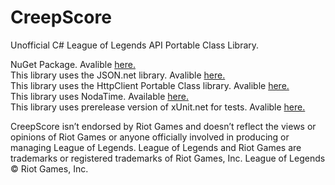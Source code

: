 CreepScore
==========

Unofficial C# League of Legends API Portable Class Library.

NuGet Package. Avalible [here.](https://www.nuget.org/packages/Creep.Score/0.7.0)  
This library uses the JSON.net library. Avalible [here.](http://james.newtonking.com/json)  
This library uses the HttpClient Portable Class library. Avalible [here.](https://www.nuget.org/packages/Microsoft.Net.Http)  
This library uses NodaTime. Available [here.](https://github.com/nodatime/nodatime)  
This library uses prerelease version of xUnit.net for tests. Avalible [here.](http://www.nuget.org/packages/xunit/)  

CreepScore isn’t endorsed by Riot Games and doesn’t reflect the views or opinions of Riot Games or anyone officially involved in producing or managing League of Legends. League of Legends and Riot Games are trademarks or registered trademarks of Riot Games, Inc. League of Legends © Riot Games, Inc.
